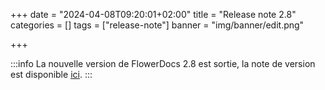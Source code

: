 +++
date = "2024-04-08T09:20:01+02:00"
title = "Release note 2.8"
categories = []
tags = ["release-note"]
banner = "img/banner/edit.png"

+++

:::info
La nouvelle version de FlowerDocs 2.8 est sortie, la note de version est disponible [ici](broken-link.md).
:::